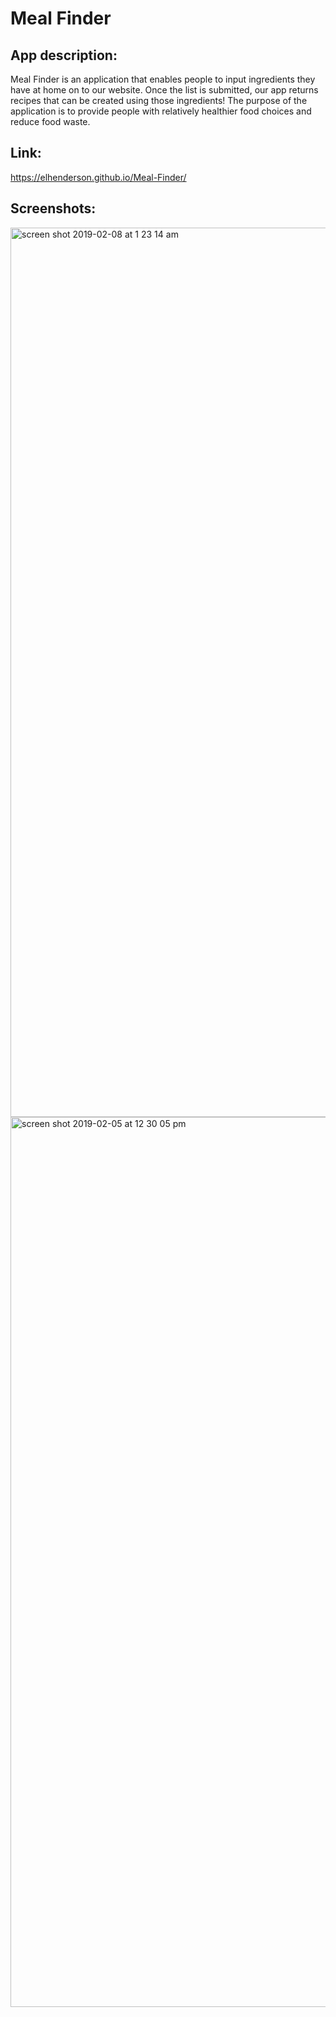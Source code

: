 # Meal Finder
## App description:
Meal Finder is an application that enables people to input ingredients they have at home on to our website. Once the list is submitted, our app returns recipes that can be created using those ingredients! The purpose of the application is to provide people with relatively healthier food choices and reduce food waste.
## Link:
https://elhenderson.github.io/Meal-Finder/
## Screenshots:
<img width="1423" alt="screen shot 2019-02-08 at 1 23 14 am" src="https://user-images.githubusercontent.com/44034677/52464398-3181c400-2b40-11e9-95e7-05bc5f29b01b.png">
<img width="1424" alt="screen shot 2019-02-05 at 12 30 05 pm" src="https://user-images.githubusercontent.com/44034677/52463868-35ace200-2b3e-11e9-916b-e25e4a63568a.png">
